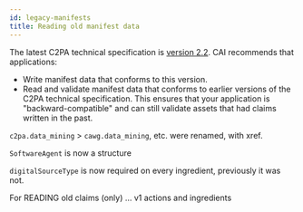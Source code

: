 ```yaml
---
id: legacy-manifests
title: Reading old manifest data
---
```


The latest C2PA technical specification is [version 2.2](https://c2pa.org/specifications/specifications/2.2/specs/C2PA_Specification.html). CAI recommends that applications:

- Write manifest data that conforms to this version.
- Read and validate manifest data that conforms to earlier versions of the C2PA technical specification.  This ensures that your application is "backward-compatible" and can still validate assets that had claims written in the past.


<div class="review-comment">

`c2pa.data_mining` > `cawg.data_mining`, etc. were renamed, with xref.

`SoftwareAgent` is now a structure

`digitalSourceType` is now required on every ingredient, previously it was not.

For READING old claims (only) … v1 actions and ingredients
</div>
